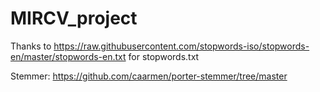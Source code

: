 # MIRCV_project

Thanks to https://raw.githubusercontent.com/stopwords-iso/stopwords-en/master/stopwords-en.txt for stopwords.txt

Stemmer: https://github.com/caarmen/porter-stemmer/tree/master
